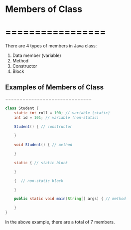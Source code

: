 
# Members of Class
# =================
There are 4 types of members in Java class:
1. Data member (variable)
2. Method
3. Constructor
4. Block

## Examples of Members of Class
==============================
```java
class Student {
    static int roll = 100; // variable (static)
    int id = 101; // variable (non-static)

    Student() { // constructor

    }
    
    void Student() { // method

    }

    static { // static block

    }

    {  // non-static block

    }

    public static void main(String[] args) { // method

    }
}
```

In the above example, there are a total of 7 members.
